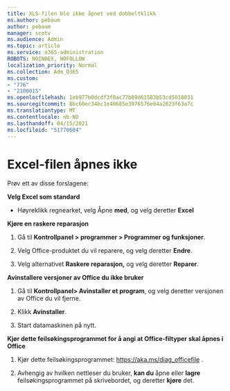 ```yaml
---
title: XLS-filen ble ikke åpnet ved dobbeltklikk
ms.author: pebaum
author: pebaum
manager: scotv
ms.audience: Admin
ms.topic: article
ms.service: o365-administration
ROBOTS: NOINDEX, NOFOLLOW
localization_priority: Normal
ms.collection: Adm_O365
ms.custom:
- "776"
- "2100015"
ms.openlocfilehash: 1eb977b0dcdf3f0ac77b09d61583b53cd5018031
ms.sourcegitcommit: 8bc60ec34bc1e40685e3976576e04a2623f63a7c
ms.translationtype: MT
ms.contentlocale: nb-NO
ms.lasthandoff: 04/15/2021
ms.locfileid: "51770604"
---
```

# <a name="excel-file-doesnt-open"></a>Excel-filen åpnes ikke

Prøv ett av disse forslagene:

**Velg Excel som standard**

* Høyreklikk regnearket, velg Åpne **med**, og velg deretter **Excel**

**Kjøre en raskere reparasjon**

1. Gå til **Kontrollpanel > programmer > Programmer og funksjoner**.

2. Velg Office-produktet du vil reparere, og velg deretter **Endre**.

3. Velg alternativet **Raskere reparasjon,** og velg deretter **Reparer**.

**Avinstallere versjoner av Office du ikke bruker**

1. Gå til **Kontrollpanel> Avinstaller et program**, og velg deretter versjonen av Office du vil fjerne.

2. Klikk **Avinstaller**.

3. Start datamaskinen på nytt.

**Kjør dette feilsøkingsprogrammet for å angi at Office-filtyper skal åpnes i Office**

1. Kjør dette feilsøkingsprogrammet: https://aka.ms/diag_officefile .

2. Avhengig av hvilken nettleser du bruker, **kan du** åpne eller **lagre** feilsøkingsprogrammet på skrivebordet, og deretter **kjøre** det.
